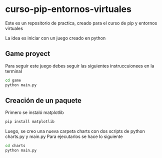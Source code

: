 # curso-pip-entornos-virtuales

Este es un repositorio de practica, creado para el curso de pip y entornos virtuales

La idea es iniciar con un juego creado en python

## Game proyect

Para seguir este juego debes seguir las siguientes instruccuionees en la terminal

```sh
cd game
python main.py
```

## Creación de un paquete

Primero se instaló matplotlib

```sh
pip install matplotlib
```

Luego, se creo una nueva carpeta charts con dos scripts de python charts.py y main.py
Para ejecutarlos se hace lo siguiente

```sh
cd charts
python main.py
```
